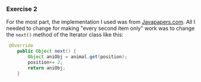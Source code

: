 ### Exercise 2
 For the most part, the implementation I used was from [Javapapers.com](http://javapapers.com/core-java/java-iterator/).
 All I needed to change for making "every second item only" work was to change the `next()` method of the Iterator class like this:
 
```java    
 @Override
    public Object next() {
        Object aniObj = animal.get(position);
        position+= 2;
        return aniObj;
    }
```